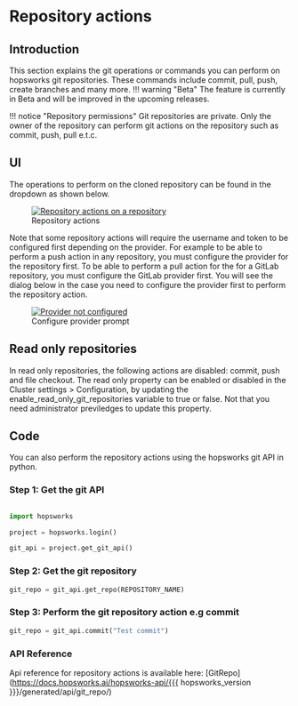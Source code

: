 # Repository actions
## Introduction
This section explains the git operations or commands you can perform on hopsworks git repositories. These commands include commit, pull, push, create branches and many more.
!!! warning "Beta"
    The feature is currently in Beta and will be improved in the upcoming releases.

!!! notice "Repository permissions"
    Git repositories are private. Only the owner of the repository can perform git actions on the repository such as commit, push, pull e.t.c.
## UI
The operations to perform on the cloned repository can be found in the dropdown as shown below.

<p align="center">
  <figure>
    <a  href="../../../../assets/images/guides/git/repo_actions.gif">
      <img src="../../../../assets/images/guides/git/repo_actions.gif" alt="Repository actions on a repository">
    </a>
    <figcaption>Repository actions</figcaption>
  </figure>
</p>

Note that some repository actions will require the username and token to be configured first depending on the provider. For example to be able to perform a push action in any repository, you must configure the provider for the repository first. To be able to perform a pull action for the for a GitLab repository, you must configure the GitLab provider first. You will see the dialog below in the case you need to configure the provider first to perform the repository action.

<p align="center">
  <figure>
    <a  href="../../../../assets/images/guides/git/provider_not_configured_for_repo_action.png">
      <img src="../../../../assets/images/guides/git/provider_not_configured_for_repo_action.png" alt="Provider not configured">
    </a>
    <figcaption>Configure provider prompt</figcaption>
  </figure>
</p>

## Read only repositories
In read only repositories, the following actions are disabled: commit, push and file checkout. The read only property can be enabled or disabled in the Cluster settings > Configuration, by updating the enable_read_only_git_repositories variable to true or false. Not that you need administrator previledges to update this property.

## Code
You can also perform the repository actions using the hopsworks git API in python. 
### Step 1: Get the git API

```python

import hopsworks

project = hopsworks.login()

git_api = project.get_git_api()

```
### Step 2: Get the git repository
```python
git_repo = git_api.get_repo(REPOSITORY_NAME)

```

### Step 3: Perform the git repository action e.g commit
```python
git_repo = git_api.commit("Test commit")

```

### API Reference
Api reference for repository actions is available here:
[GitRepo](https://docs.hopsworks.ai/hopsworks-api/{{{ hopsworks_version }}}/generated/api/git_repo/)

